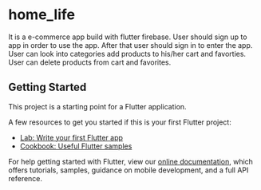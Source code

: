 # home_life

It is a e-commerce app build with flutter firebase. User should sign up to app in order to use the app. After that user should sign in to enter the app. User can look into categories add products to his/her cart and favorties. User can delete products from cart and favorites. 

## Getting Started

This project is a starting point for a Flutter application.

A few resources to get you started if this is your first Flutter project:

- [Lab: Write your first Flutter app](https://flutter.dev/docs/get-started/codelab)
- [Cookbook: Useful Flutter samples](https://flutter.dev/docs/cookbook)

For help getting started with Flutter, view our
[online documentation](https://flutter.dev/docs), which offers tutorials,
samples, guidance on mobile development, and a full API reference.
